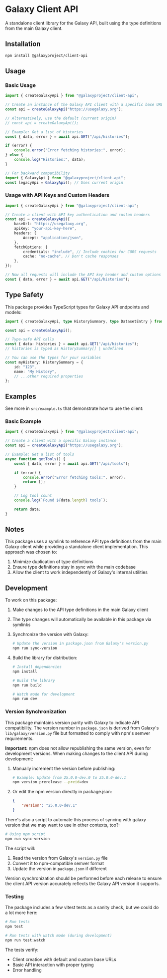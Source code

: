 # Galaxy Client API

A standalone client library for the Galaxy API, built using the type definitions from the main Galaxy client.

## Installation

```bash
npm install @galaxyproject/client-api
```

## Usage

### Basic Usage

```typescript
import { createGalaxyApi } from "@galaxyproject/client-api";

// Create an instance of the Galaxy API client with a specific base URL
const api = createGalaxyApi("https://usegalaxy.org");

// Alternatively, use the default (current origin)
// const api = createGalaxyApi();

// Example: Get a list of histories
const { data, error } = await api.GET("/api/histories");

if (error) {
    console.error("Error fetching histories:", error);
} else {
    console.log("Histories:", data);
}

// For backward compatibility
import { GalaxyApi } from "@galaxyproject/client-api";
const legacyApi = GalaxyApi(); // Uses current origin
```

### Usage with API Keys and Custom Headers

```typescript
import { createGalaxyApi } from "@galaxyproject/client-api";

// Create a client with API key authentication and custom headers
const api = createGalaxyApi({
    baseUrl: "https://usegalaxy.org",
    apiKey: "your-api-key-here",
    headers: {
        Accept: "application/json",
    },
    fetchOptions: {
        credentials: "include", // Include cookies for CORS requests
        cache: "no-cache", // Don't cache responses
    },
});

// Now all requests will include the API key header and custom options
const { data, error } = await api.GET("/api/histories");
```

## Type Safety

This package provides TypeScript types for Galaxy API endpoints and models:

```typescript
import { createGalaxyApi, type HistorySummary, type DatasetEntry } from "@galaxyproject/client-api";

const api = createGalaxyApi();

// Type-safe API calls
const { data: histories } = await api.GET("/api/histories");
// histories is typed as HistorySummary[] | undefined

// You can use the types for your variables
const myHistory: HistorySummary = {
    id: "123",
    name: "My History",
    // ...other required properties
};
```

## Examples

See more in `src/example.ts` that demonstrate how to use the client:

### Basic Example

```typescript
import { createGalaxyApi } from "@galaxyproject/client-api";

// Create a client with a specific Galaxy instance
const api = createGalaxyApi("https://usegalaxy.org");

// Example: Get a list of tools
async function getTools() {
    const { data, error } = await api.GET("/api/tools");

    if (error) {
        console.error("Error fetching tools:", error);
        return [];
    }

    // Log tool count
    console.log(`Found ${data.length} tools`);

    return data;
}
```

## Notes

This package uses a symlink to reference API type definitions from the main Galaxy client while providing a standalone client implementation. This approach was chosen to:

1. Minimize duplication of type definitions
2. Ensure type definitions stay in sync with the main codebase
3. Allow the client to work independently of Galaxy's internal utilities

## Development

To work on this package:

1. Make changes to the API type definitions in the main Galaxy client
2. The type changes will automatically be available in this package via symlinks
3. Synchronize the version with Galaxy:

    ```bash
    # Update the version in package.json from Galaxy's version.py
    npm run sync-version
    ```

4. Build the library for distribution:

    ```bash
    # Install dependencies
    npm install

    # Build the library
    npm run build

    # Watch mode for development
    npm run dev
    ```

### Version Synchronization

This package maintains version parity with Galaxy to indicate API compatibility. The version number in `package.json` is derived from Galaxy's `lib/galaxy/version.py` file but formatted to comply with npm's semver requirements.

**Important:** npm does not allow republishing the same version, even for development versions. When making changes to the client API during development:

1. Manually increment the version before publishing:

    ```bash
    # Example: Update from 25.0.0-dev.0 to 25.0.0-dev.1
    npm version prerelease --preid=dev
    ```

2. Or edit the npm version directly in package.json:
    ```json
    {
        "version": "25.0.0-dev.1"
    }
    ```

There's also a script to automate this process of syncing with galaxy version that we may want to use in other contexts, too?:

```bash
# Using npm script
npm run sync-version
```

The script will:

1. Read the version from Galaxy's `version.py` file
2. Convert it to npm-compatible semver format
3. Update the version in `package.json` if different

Version synchronization should be performed before each release to ensure the client API version accurately reflects the Galaxy API version it supports.

### Testing

The package includes a few vitest tests as a sanity check, but we could do a lot more here:

```bash
# Run tests
npm test

# Run tests with watch mode (during development)
npm run test:watch
```

The tests verify:

- Client creation with default and custom base URLs
- Basic API interaction with proper typing
- Error handling

